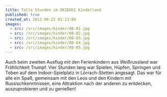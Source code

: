 ```yaml
---
title: Tolle Stunden im OKIDOKI Kinderland
published: true
created_at: 2012-06-22 01:13:00
images:
  - src: /src/images/kinder/08-01.jpg
  - src: /src/images/kinder/08-02.jpg
  - src: /src/images/kinder/08-03.jpg
  - src: /src/images/kinder/08-04.jpg
  - src: /src/images/kinder/08-05.jpg
---
```


Auch beim zweiten Ausflug mit den Ferienkindern aus Weißrussland war Fröhlichkeit Trumpf. Vier Stunden lang war Spielen, Hüpfen, Springen und Toben auf dem Indoor-Spielplatz in Lörrach-Stetten angesagt. Das war für alle ein Spaß, gemeinsam mit den Leos und den Kindern mit Russischkenntnissen, eine Attraktion nach der anderen zu entdecken, auszuprobieren und zu genießen!
